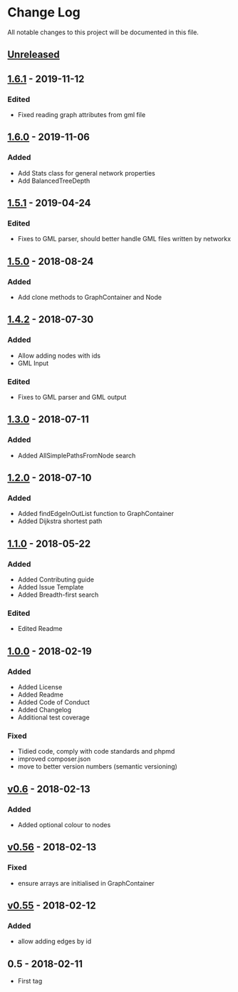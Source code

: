 # Change Log
All notable changes to this project will be documented in this file.

## [Unreleased](https://github.com/RhodriM/graph/compare/1.6.1...master)
###

## [1.6.1](https://github.com/RhodriM/graph/compare/1.6.0...1.6.1) - 2019-11-12
### Edited
 - Fixed reading graph attributes from gml file

## [1.6.0](https://github.com/RhodriM/graph/compare/1.5.1...1.6.0) - 2019-11-06
### Added
 - Add Stats class for general network properties
 - Add BalancedTreeDepth

## [1.5.1](https://github.com/RhodriM/graph/compare/1.5.0...1.5.1) - 2019-04-24
### Edited
 - Fixes to GML parser, should better handle GML files written by networkx

## [1.5.0](https://github.com/RhodriM/graph/compare/1.4.2...1.5.0) - 2018-08-24
### Added
 - Add clone methods to GraphContainer and Node

## [1.4.2](https://github.com/RhodriM/graph/compare/1.3.0...1.4.2) - 2018-07-30
### Added
 - Allow adding nodes with ids
 - GML Input
### Edited
 - Fixes to GML parser and GML output

## [1.3.0](https://github.com/RhodriM/graph/compare/1.2.0...1.3.0) - 2018-07-11
### Added
 - Added AllSimplePathsFromNode search

## [1.2.0](https://github.com/RhodriM/graph/compare/1.1.0...1.2.0) - 2018-07-10
### Added
 - Added findEdgeInOutList function to GraphContainer
 - Added Dijkstra shortest path

## [1.1.0](https://github.com/RhodriM/graph/compare/1.0.0...1.1.0) - 2018-05-22
### Added
 - Added Contributing guide
 - Added Issue Template
 - Added Breadth-first search
### Edited
 - Edited Readme
 

## [1.0.0](https://github.com/RhodriM/graph/compare/v0.6...1.0.0) - 2018-02-19
### Added
 - Added License
 - Added Readme
 - Added Code of Conduct
 - Added Changelog
 - Additional test coverage
### Fixed
 - Tidied code, comply with code standards and phpmd
 - improved composer.json
 - move to better version numbers (semantic versioning)

## [v0.6](https://github.com/RhodriM/graph/compare/v0.56...v0.6) - 2018-02-13
### Added
 - Added optional colour to nodes
 
## [v0.56](https://github.com/RhodriM/graph/compare/v0.55...v0.56) - 2018-02-13
### Fixed
 - ensure arrays are initialised in GraphContainer
 
## [v0.55](https://github.com/RhodriM/graph/compare/v0.5...v0.55) - 2018-02-12
### Added
 - allow adding edges by id
 
## 0.5 - 2018-02-11
- First tag
